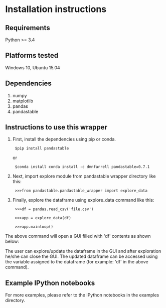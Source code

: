 # Installation instructions


## Requirements

Python >= 3.4

## Platforms tested

Windows 10, Ubuntu 15.04

## Dependencies

1. numpy
2. matplotlib
3. pandas
4. pandastable


## Instructions to use this wrapper

1. First, install the dependencies using pip or conda.

		$pip install pandastable
	or

		$conda install conda install -c dmnfarrell pandastable=0.7.1
2. Next, import explore module from pandastable wrapper directory like this:

  		>>>from pandastable.pandastable_wrapper import explore_data
  
3. Finally, explore the dataframe using explore_data command like this:
  
  		>>>df = pandas.read_csv('file.csv')
  
  		>>>app = explore_data(df)
		
		>>>app.mainloop()

The above command will open a GUI filled with 'df' contents as shown below:



The user can explore/update the dataframe in the GUI and after exploration he/she can 
close the GUI. The updated dataframe can be accessed using the variable assigned to 
the dataframe (for example: 'df' in the above command).



## Example IPython notebooks

For more examples, please refer to the IPython notebooks in the examples directory.

